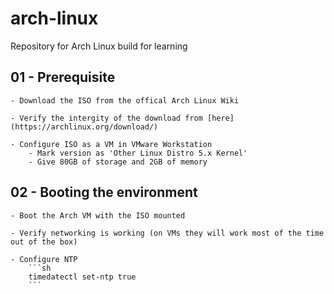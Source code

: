 # arch-linux
Repository for Arch Linux build for learning



## 01 - Prerequisite

    - Download the ISO from the offical Arch Linux Wiki

    - Verify the intergity of the download from [here](https://archlinux.org/download/)

    - Configure ISO as a VM in VMware Workstation
        - Mark version as 'Other Linux Distro 5.x Kernel'
        - Give 80GB of storage and 2GB of memory


## 02 - Booting the environment

    - Boot the Arch VM with the ISO mounted

    - Verify networking is working (on VMs they will work most of the time out of the box)

    - Configure NTP
        ```sh
        timedatectl set-ntp true
        ```





